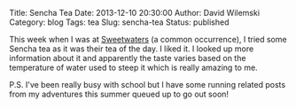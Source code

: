 Title: Sencha Tea
Date: 2013-12-10 20:30:00
Author: David Wilemski
Category: blog
Tags: tea
Slug: sencha-tea
Status: published

This week when I was
at [Sweetwaters](http://www.sweetwaterscafe.com/) (a common
occurrence), I tried some Sencha tea as it was their tea of the day. I
liked it. I looked up more information about it and apparently the taste
varies based on the temperature of water used to steep it which is
really amazing to me.

P.S. I've been really busy with school but I have some running related
posts from my adventures this summer queued up to go out soon\!
